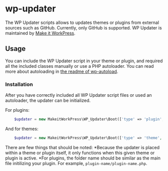 # wp-updater
The WP Updater scripts allows to updates themes or plugins from external sources such as GitHub. Currently, only GitHub is supported. 
WP Updater is maintained by [Make it WorkPress](https://makeitwork.press/scripts/wp-updater/).

## Usage
You can include the WP Updater script in your theme or plugin, and required all the included classes manually or use a PHP autoloader. You can read more about autoloading in [the readme of wp-autoload](https://github.com/makeitworkpress/wp-autoload).


### Installation
After you have correctly included all WP Updater script files or used an autoloader, the updater can be initialized. 

For plugins:
```php
    $updater = new MakeitWorkPress\WP_Updater\Boot(['type' => 'plugin', 'source' => 'https://github.com/yourname/plugin-on-github']);
```

And for themes:
```php
    $updater = new MakeitWorkPress\WP_Updater\Boot(['type' => 'theme', 'source' => 'https://github.com/yourname/theme-on-github']);
```

There are few things that should be noted:
*Because the updater is placed within a theme or plugin itself, it only functions when this given theme or plugin is active.
*For plugins, the folder name should be similar as the main file initilizing your plugin. For example, ``plugin-name/plugin-name.php``. 